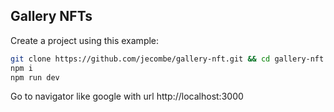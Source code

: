 ## Gallery NFTs

Create a project using this example:

```bash
git clone https://github.com/jecombe/gallery-nft.git && cd gallery-nft
npm i
npm run dev
```

Go to navigator like google with url http://localhost:3000
